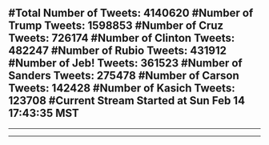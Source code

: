 #Total Number of Tweets: 4140620 
#Number of Trump Tweets: 1598853
#Number of Cruz Tweets: 726174
#Number of Clinton Tweets: 482247
#Number of Rubio Tweets: 431912
#Number of Jeb! Tweets: 361523
#Number of Sanders Tweets: 275478
#Number of Carson Tweets: 142428
#Number of Kasich Tweets: 123708
#Current Stream Started at Sun Feb 14 17:43:35 MST
---
---
---
